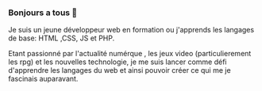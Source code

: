### Bonjours a tous 👋

Je suis un jeune développeur web en formation ou j'apprends les langages de base: HTML ,CSS, JS et PHP.

Etant passionné par l'actualité numérque , les jeux video (particulierement les rpg) et les nouvelles technologie,
je me suis lancer comme défi d'apprendre les langages du web et ainsi pouvoir créer ce qui me je fascinais auparavant.
